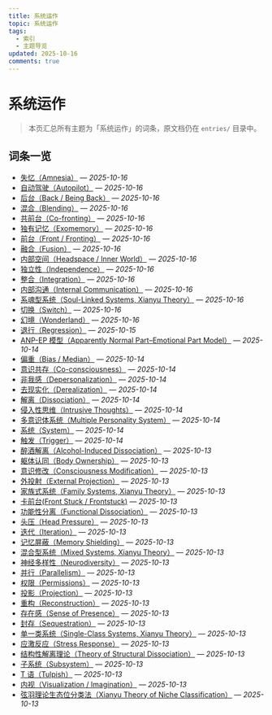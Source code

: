 ```yaml
---
title: 系统运作
topic: 系统运作
tags:
  - 索引
  - 主题导览
updated: 2025-10-16
comments: true
---
```


# 系统运作

> 本页汇总所有主题为「系统运作」的词条，原文档仍在 `entries/` 目录中。

## 词条一览

- [失忆（Amnesia）](Amnesia.md) — *2025-10-16*
- [自动驾驶（Autopilot）](Autopilot.md) — *2025-10-16*
- [后台（Back / Being Back）](Back-Being-Back.md) — *2025-10-16*
- [混合（Blending）](Blending.md) — *2025-10-16*
- [共前台（Co-fronting）](Co-Fronting.md) — *2025-10-16*
- [独有记忆（Exomemory）](Exomemory.md) — *2025-10-16*
- [前台（Front / Fronting）](Front-Fronting.md) — *2025-10-16*
- [融合（Fusion）](Fusion.md) — *2025-10-16*
- [内部空间（Headspace / Inner World）](Headspace-Inner-World.md) — *2025-10-16*
- [独立性（Independence）](Independence.md) — *2025-10-16*
- [整合（Integration）](Integration.md) — *2025-10-16*
- [内部沟通（Internal Communication）](Internal-Communication.md) — *2025-10-16*
- [系魂型系统（Soul-Linked Systems, Xianyu Theory）](Soul-Linked-Systems-Xianyu.md) — *2025-10-16*
- [切换（Switch）](Switch.md) — *2025-10-16*
- [幻境（Wonderland）](Wonderland.md) — *2025-10-16*
- [退行（Regression）](Regression.md) — *2025-10-15*
- [ANP-EP 模型（Apparently Normal Part–Emotional Part Model）](Apparently-Normal-Part-Emotional-Part-Model.md) — *2025-10-14*
- [偏重（Bias / Median）](Bias.md) — *2025-10-14*
- [意识共存（Co-consciousness）](Co-Consciousness.md) — *2025-10-14*
- [非我感（Depersonalization）](Depersonalization.md) — *2025-10-14*
- [去现实化（Derealization）](Derealization.md) — *2025-10-14*
- [解离（Dissociation）](Dissociation.md) — *2025-10-14*
- [侵入性思维（Intrusive Thoughts）](Intrusive-Thoughts.md) — *2025-10-14*
- [多意识体系统（Multiple Personality System）](Multiple_Personality_System.md) — *2025-10-14*
- [系统（System）](System.md) — *2025-10-14*
- [触发（Trigger）](Trigger.md) — *2025-10-14*
- [醉酒解离（Alcohol-Induced Dissociation）](Alcohol-Induced-Dissociation.md) — *2025-10-13*
- [躯体认同（Body Ownership）](Body-Ownership.md) — *2025-10-13*
- [意识修改（Consciousness Modification）](Consciousness-Modification.md) — *2025-10-13*
- [外投射（External Projection）](External-Projection.md) — *2025-10-13*
- [家族式系统（Family Systems, Xianyu Theory）](Family-Systems-Xianyu.md) — *2025-10-13*
- [卡前台(Front Stuck / Frontstuck)](Frontstuck.md) — *2025-10-13*
- [功能性分离（Functional Dissociation）](Functional-Dissociation.md) — *2025-10-13*
- [头压（Head Pressure）](Head-Pressure.md) — *2025-10-13*
- [迭代（Iteration）](Iteration.md) — *2025-10-13*
- [记忆屏蔽（Memory Shielding）](Memory-Shielding.md) — *2025-10-13*
- [混合型系统（Mixed Systems, Xianyu Theory）](Mixed-Systems-Xianyu.md) — *2025-10-13*
- [神经多样性（Neurodiversity）](Neurodiversity.md) — *2025-10-13*
- [并行（Parallelism）](Parallelism.md) — *2025-10-13*
- [权限（Permissions）](Permissions.md) — *2025-10-13*
- [投影（Projection）](Projection.md) — *2025-10-13*
- [重构（Reconstruction）](Reconstruction.md) — *2025-10-13*
- [存在感（Sense of Presence）](Sense-Of-Presence.md) — *2025-10-13*
- [封存（Sequestration）](Sequestration.md) — *2025-10-13*
- [单一类系统（Single-Class Systems, Xianyu Theory）](Single-Class-Systems-Xianyu.md) — *2025-10-13*
- [应激反应（Stress Response）](Stress-Response.md) — *2025-10-13*
- [结构性解离理论（Theory of Structural Dissociation）](Structural-Dissociation-Theory.md) — *2025-10-13*
- [子系统（Subsystem）](Subsystem.md) — *2025-10-13*
- [T 语（Tulpish）](Tulpish.md) — *2025-10-13*
- [内视（Visualization / Imagination）](Visualization-Imagination.md) — *2025-10-13*
- [弦羽理论生态位分类法（Xianyu Theory of Niche Classification）](Xianyu-Theory-Niche-Classification.md) — *2025-10-13*
